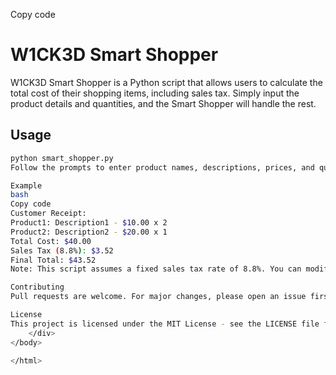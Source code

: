 Copy code
# W1CK3D Smart Shopper

W1CK3D Smart Shopper is a Python script that allows users to calculate the total cost of their shopping items, including sales tax. Simply input the product details and quantities, and the Smart Shopper will handle the rest.

## Usage

```bash
python smart_shopper.py
Follow the prompts to enter product names, descriptions, prices, and quantities. Type 'done' to finish entering products. The script will then calculate the total cost, add sales tax, and generate a detailed receipt.

Example
bash
Copy code
Customer Receipt:
Product1: Description1 - $10.00 x 2
Product2: Description2 - $20.00 x 1
Total Cost: $40.00
Sales Tax (8.8%): $3.52
Final Total: $43.52
Note: This script assumes a fixed sales tax rate of 8.8%. You can modify the script to change the tax rate if needed.

Contributing
Pull requests are welcome. For major changes, please open an issue first to discuss what you would like to change.

License
This project is licensed under the MIT License - see the LICENSE file for details.
    </div>
</body>

</html>
